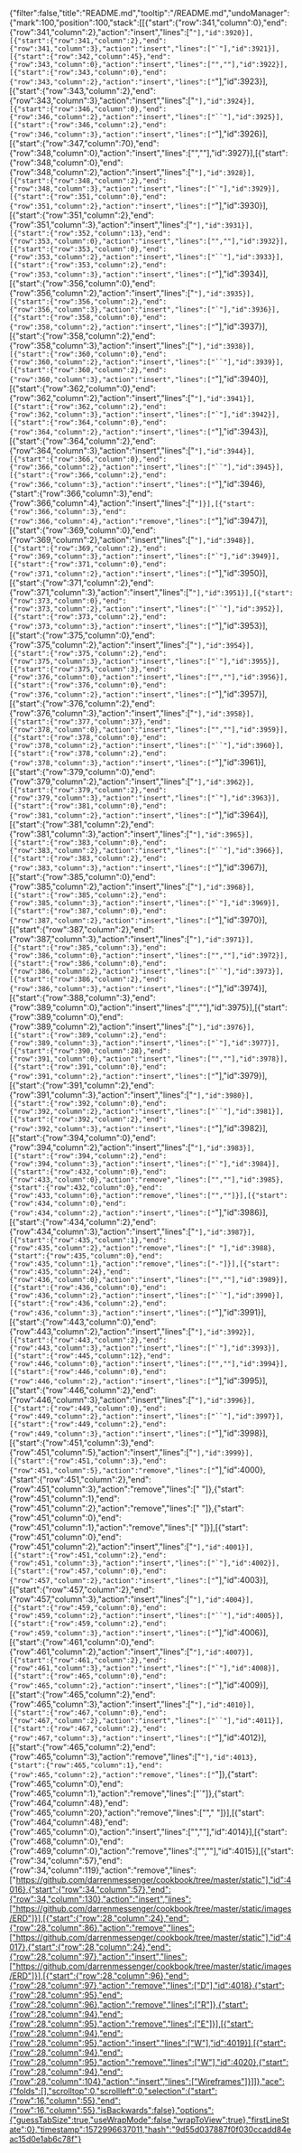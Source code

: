 {"filter":false,"title":"README.md","tooltip":"/README.md","undoManager":{"mark":100,"position":100,"stack":[[{"start":{"row":341,"column":0},"end":{"row":341,"column":2},"action":"insert","lines":["``"],"id":3920}],[{"start":{"row":341,"column":2},"end":{"row":341,"column":3},"action":"insert","lines":["`"],"id":3921}],[{"start":{"row":342,"column":45},"end":{"row":343,"column":0},"action":"insert","lines":["",""],"id":3922}],[{"start":{"row":343,"column":0},"end":{"row":343,"column":2},"action":"insert","lines":["``"],"id":3923}],[{"start":{"row":343,"column":2},"end":{"row":343,"column":3},"action":"insert","lines":["`"],"id":3924}],[{"start":{"row":346,"column":0},"end":{"row":346,"column":2},"action":"insert","lines":["``"],"id":3925}],[{"start":{"row":346,"column":2},"end":{"row":346,"column":3},"action":"insert","lines":["`"],"id":3926}],[{"start":{"row":347,"column":70},"end":{"row":348,"column":0},"action":"insert","lines":["",""],"id":3927}],[{"start":{"row":348,"column":0},"end":{"row":348,"column":2},"action":"insert","lines":["``"],"id":3928}],[{"start":{"row":348,"column":2},"end":{"row":348,"column":3},"action":"insert","lines":["`"],"id":3929}],[{"start":{"row":351,"column":0},"end":{"row":351,"column":2},"action":"insert","lines":["``"],"id":3930}],[{"start":{"row":351,"column":2},"end":{"row":351,"column":3},"action":"insert","lines":["`"],"id":3931}],[{"start":{"row":352,"column":13},"end":{"row":353,"column":0},"action":"insert","lines":["",""],"id":3932}],[{"start":{"row":353,"column":0},"end":{"row":353,"column":2},"action":"insert","lines":["``"],"id":3933}],[{"start":{"row":353,"column":2},"end":{"row":353,"column":3},"action":"insert","lines":["`"],"id":3934}],[{"start":{"row":356,"column":0},"end":{"row":356,"column":2},"action":"insert","lines":["``"],"id":3935}],[{"start":{"row":356,"column":2},"end":{"row":356,"column":3},"action":"insert","lines":["`"],"id":3936}],[{"start":{"row":358,"column":0},"end":{"row":358,"column":2},"action":"insert","lines":["``"],"id":3937}],[{"start":{"row":358,"column":2},"end":{"row":358,"column":3},"action":"insert","lines":["`"],"id":3938}],[{"start":{"row":360,"column":0},"end":{"row":360,"column":2},"action":"insert","lines":["``"],"id":3939}],[{"start":{"row":360,"column":2},"end":{"row":360,"column":3},"action":"insert","lines":["`"],"id":3940}],[{"start":{"row":362,"column":0},"end":{"row":362,"column":2},"action":"insert","lines":["``"],"id":3941}],[{"start":{"row":362,"column":2},"end":{"row":362,"column":3},"action":"insert","lines":["`"],"id":3942}],[{"start":{"row":364,"column":0},"end":{"row":364,"column":2},"action":"insert","lines":["``"],"id":3943}],[{"start":{"row":364,"column":2},"end":{"row":364,"column":3},"action":"insert","lines":["`"],"id":3944}],[{"start":{"row":366,"column":0},"end":{"row":366,"column":2},"action":"insert","lines":["``"],"id":3945}],[{"start":{"row":366,"column":2},"end":{"row":366,"column":3},"action":"insert","lines":["`"],"id":3946},{"start":{"row":366,"column":3},"end":{"row":366,"column":4},"action":"insert","lines":["`"]}],[{"start":{"row":366,"column":3},"end":{"row":366,"column":4},"action":"remove","lines":["`"],"id":3947}],[{"start":{"row":369,"column":0},"end":{"row":369,"column":2},"action":"insert","lines":["``"],"id":3948}],[{"start":{"row":369,"column":2},"end":{"row":369,"column":3},"action":"insert","lines":["`"],"id":3949}],[{"start":{"row":371,"column":0},"end":{"row":371,"column":2},"action":"insert","lines":["``"],"id":3950}],[{"start":{"row":371,"column":2},"end":{"row":371,"column":3},"action":"insert","lines":["`"],"id":3951}],[{"start":{"row":373,"column":0},"end":{"row":373,"column":2},"action":"insert","lines":["``"],"id":3952}],[{"start":{"row":373,"column":2},"end":{"row":373,"column":3},"action":"insert","lines":["`"],"id":3953}],[{"start":{"row":375,"column":0},"end":{"row":375,"column":2},"action":"insert","lines":["``"],"id":3954}],[{"start":{"row":375,"column":2},"end":{"row":375,"column":3},"action":"insert","lines":["`"],"id":3955}],[{"start":{"row":375,"column":3},"end":{"row":376,"column":0},"action":"insert","lines":["",""],"id":3956}],[{"start":{"row":376,"column":0},"end":{"row":376,"column":2},"action":"insert","lines":["``"],"id":3957}],[{"start":{"row":376,"column":2},"end":{"row":376,"column":3},"action":"insert","lines":["`"],"id":3958}],[{"start":{"row":377,"column":37},"end":{"row":378,"column":0},"action":"insert","lines":["",""],"id":3959}],[{"start":{"row":378,"column":0},"end":{"row":378,"column":2},"action":"insert","lines":["``"],"id":3960}],[{"start":{"row":378,"column":2},"end":{"row":378,"column":3},"action":"insert","lines":["`"],"id":3961}],[{"start":{"row":379,"column":0},"end":{"row":379,"column":2},"action":"insert","lines":["``"],"id":3962}],[{"start":{"row":379,"column":2},"end":{"row":379,"column":3},"action":"insert","lines":["`"],"id":3963}],[{"start":{"row":381,"column":0},"end":{"row":381,"column":2},"action":"insert","lines":["``"],"id":3964}],[{"start":{"row":381,"column":2},"end":{"row":381,"column":3},"action":"insert","lines":["`"],"id":3965}],[{"start":{"row":383,"column":0},"end":{"row":383,"column":2},"action":"insert","lines":["``"],"id":3966}],[{"start":{"row":383,"column":2},"end":{"row":383,"column":3},"action":"insert","lines":["`"],"id":3967}],[{"start":{"row":385,"column":0},"end":{"row":385,"column":2},"action":"insert","lines":["``"],"id":3968}],[{"start":{"row":385,"column":2},"end":{"row":385,"column":3},"action":"insert","lines":["`"],"id":3969}],[{"start":{"row":387,"column":0},"end":{"row":387,"column":2},"action":"insert","lines":["``"],"id":3970}],[{"start":{"row":387,"column":2},"end":{"row":387,"column":3},"action":"insert","lines":["`"],"id":3971}],[{"start":{"row":385,"column":3},"end":{"row":386,"column":0},"action":"insert","lines":["",""],"id":3972}],[{"start":{"row":386,"column":0},"end":{"row":386,"column":2},"action":"insert","lines":["``"],"id":3973}],[{"start":{"row":386,"column":2},"end":{"row":386,"column":3},"action":"insert","lines":["`"],"id":3974}],[{"start":{"row":388,"column":3},"end":{"row":389,"column":0},"action":"insert","lines":["",""],"id":3975}],[{"start":{"row":389,"column":0},"end":{"row":389,"column":2},"action":"insert","lines":["``"],"id":3976}],[{"start":{"row":389,"column":2},"end":{"row":389,"column":3},"action":"insert","lines":["`"],"id":3977}],[{"start":{"row":390,"column":28},"end":{"row":391,"column":0},"action":"insert","lines":["",""],"id":3978}],[{"start":{"row":391,"column":0},"end":{"row":391,"column":2},"action":"insert","lines":["``"],"id":3979}],[{"start":{"row":391,"column":2},"end":{"row":391,"column":3},"action":"insert","lines":["`"],"id":3980}],[{"start":{"row":392,"column":0},"end":{"row":392,"column":2},"action":"insert","lines":["``"],"id":3981}],[{"start":{"row":392,"column":2},"end":{"row":392,"column":3},"action":"insert","lines":["`"],"id":3982}],[{"start":{"row":394,"column":0},"end":{"row":394,"column":2},"action":"insert","lines":["``"],"id":3983}],[{"start":{"row":394,"column":2},"end":{"row":394,"column":3},"action":"insert","lines":["`"],"id":3984}],[{"start":{"row":432,"column":0},"end":{"row":433,"column":0},"action":"remove","lines":["",""],"id":3985},{"start":{"row":432,"column":0},"end":{"row":433,"column":0},"action":"remove","lines":["",""]}],[{"start":{"row":434,"column":0},"end":{"row":434,"column":2},"action":"insert","lines":["``"],"id":3986}],[{"start":{"row":434,"column":2},"end":{"row":434,"column":3},"action":"insert","lines":["`"],"id":3987}],[{"start":{"row":435,"column":1},"end":{"row":435,"column":2},"action":"remove","lines":[" "],"id":3988},{"start":{"row":435,"column":0},"end":{"row":435,"column":1},"action":"remove","lines":["-"]}],[{"start":{"row":435,"column":24},"end":{"row":436,"column":0},"action":"insert","lines":["",""],"id":3989}],[{"start":{"row":436,"column":0},"end":{"row":436,"column":2},"action":"insert","lines":["``"],"id":3990}],[{"start":{"row":436,"column":2},"end":{"row":436,"column":3},"action":"insert","lines":["`"],"id":3991}],[{"start":{"row":443,"column":0},"end":{"row":443,"column":2},"action":"insert","lines":["``"],"id":3992}],[{"start":{"row":443,"column":2},"end":{"row":443,"column":3},"action":"insert","lines":["`"],"id":3993}],[{"start":{"row":445,"column":12},"end":{"row":446,"column":0},"action":"insert","lines":["",""],"id":3994}],[{"start":{"row":446,"column":0},"end":{"row":446,"column":2},"action":"insert","lines":["``"],"id":3995}],[{"start":{"row":446,"column":2},"end":{"row":446,"column":3},"action":"insert","lines":["`"],"id":3996}],[{"start":{"row":449,"column":0},"end":{"row":449,"column":2},"action":"insert","lines":["``"],"id":3997}],[{"start":{"row":449,"column":2},"end":{"row":449,"column":3},"action":"insert","lines":["`"],"id":3998}],[{"start":{"row":451,"column":3},"end":{"row":451,"column":5},"action":"insert","lines":["``"],"id":3999}],[{"start":{"row":451,"column":3},"end":{"row":451,"column":5},"action":"remove","lines":["``"],"id":4000},{"start":{"row":451,"column":2},"end":{"row":451,"column":3},"action":"remove","lines":[" "]},{"start":{"row":451,"column":1},"end":{"row":451,"column":2},"action":"remove","lines":[" "]},{"start":{"row":451,"column":0},"end":{"row":451,"column":1},"action":"remove","lines":[" "]}],[{"start":{"row":451,"column":0},"end":{"row":451,"column":2},"action":"insert","lines":["``"],"id":4001}],[{"start":{"row":451,"column":2},"end":{"row":451,"column":3},"action":"insert","lines":["`"],"id":4002}],[{"start":{"row":457,"column":0},"end":{"row":457,"column":2},"action":"insert","lines":["``"],"id":4003}],[{"start":{"row":457,"column":2},"end":{"row":457,"column":3},"action":"insert","lines":["`"],"id":4004}],[{"start":{"row":459,"column":0},"end":{"row":459,"column":2},"action":"insert","lines":["``"],"id":4005}],[{"start":{"row":459,"column":2},"end":{"row":459,"column":3},"action":"insert","lines":["`"],"id":4006}],[{"start":{"row":461,"column":0},"end":{"row":461,"column":2},"action":"insert","lines":["``"],"id":4007}],[{"start":{"row":461,"column":2},"end":{"row":461,"column":3},"action":"insert","lines":["`"],"id":4008}],[{"start":{"row":465,"column":0},"end":{"row":465,"column":2},"action":"insert","lines":["``"],"id":4009}],[{"start":{"row":465,"column":2},"end":{"row":465,"column":3},"action":"insert","lines":["`"],"id":4010}],[{"start":{"row":467,"column":0},"end":{"row":467,"column":2},"action":"insert","lines":["``"],"id":4011}],[{"start":{"row":467,"column":2},"end":{"row":467,"column":3},"action":"insert","lines":["`"],"id":4012}],[{"start":{"row":465,"column":2},"end":{"row":465,"column":3},"action":"remove","lines":["`"],"id":4013},{"start":{"row":465,"column":1},"end":{"row":465,"column":2},"action":"remove","lines":["`"]},{"start":{"row":465,"column":0},"end":{"row":465,"column":1},"action":"remove","lines":["`"]},{"start":{"row":464,"column":48},"end":{"row":465,"column":20},"action":"remove","lines":["","                    "]}],[{"start":{"row":464,"column":48},"end":{"row":465,"column":0},"action":"insert","lines":["",""],"id":4014}],[{"start":{"row":468,"column":0},"end":{"row":469,"column":0},"action":"remove","lines":["",""],"id":4015}],[{"start":{"row":34,"column":57},"end":{"row":34,"column":119},"action":"remove","lines":["https://github.com/darrenmessenger/cookbook/tree/master/static"],"id":4016},{"start":{"row":34,"column":57},"end":{"row":34,"column":130},"action":"insert","lines":["https://github.com/darrenmessenger/cookbook/tree/master/static/images/ERD"]}],[{"start":{"row":28,"column":24},"end":{"row":28,"column":86},"action":"remove","lines":["https://github.com/darrenmessenger/cookbook/tree/master/static"],"id":4017},{"start":{"row":28,"column":24},"end":{"row":28,"column":97},"action":"insert","lines":["https://github.com/darrenmessenger/cookbook/tree/master/static/images/ERD"]}],[{"start":{"row":28,"column":96},"end":{"row":28,"column":97},"action":"remove","lines":["D"],"id":4018},{"start":{"row":28,"column":95},"end":{"row":28,"column":96},"action":"remove","lines":["R"]},{"start":{"row":28,"column":94},"end":{"row":28,"column":95},"action":"remove","lines":["E"]}],[{"start":{"row":28,"column":94},"end":{"row":28,"column":95},"action":"insert","lines":["W"],"id":4019}],[{"start":{"row":28,"column":94},"end":{"row":28,"column":95},"action":"remove","lines":["W"],"id":4020},{"start":{"row":28,"column":94},"end":{"row":28,"column":104},"action":"insert","lines":["Wireframes"]}]]},"ace":{"folds":[],"scrolltop":0,"scrollleft":0,"selection":{"start":{"row":16,"column":55},"end":{"row":16,"column":55},"isBackwards":false},"options":{"guessTabSize":true,"useWrapMode":false,"wrapToView":true},"firstLineState":0},"timestamp":1572996637011,"hash":"9d55d037887f0f030ccadd84eac15d0e1ab6c78f"}